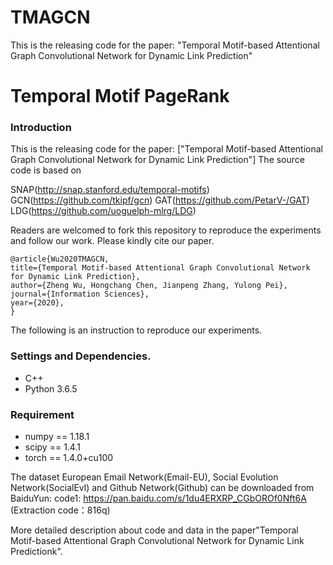 # TMAGCN
This is the releasing code for the paper: "Temporal Motif-based Attentional Graph Convolutional Network for Dynamic Link Prediction"
# Temporal Motif PageRank
### Introduction
This is the releasing code for the paper: ["Temporal Motif-based Attentional Graph Convolutional Network for Dynamic Link Prediction"]
The source code is based on 

SNAP(http://snap.stanford.edu/temporal-motifs)
GCN(https://github.com/tkipf/gcn)
GAT(https://github.com/PetarV-/GAT)
LDG(https://github.com/uoguelph-mlrg/LDG)

Readers are welcomed to fork this repository to reproduce the experiments and follow our work. Please kindly cite our paper.

    @article{Wu2020TMAGCN,
    title={Temporal Motif-based Attentional Graph Convolutional Network for Dynamic Link Prediction},
    author={Zheng Wu, Hongchang Chen, Jianpeng Zhang, Yulong Pei},
    journal={Information Sciences},
    year={2020},
    }



The following is an instruction to reproduce our experiments.

### Settings and Dependencies.
* C++
* Python 3.6.5



### Requirement
* numpy == 1.18.1 
* scipy == 1.4.1 
* torch == 1.4.0+cu100




 The dataset European Email Network(Email-EU), Social Evolution Network(SocialEvl) and Github Network(Github) can be downloaded from BaiduYun:
 code1: https://pan.baidu.com/s/1du4ERXRP_CGbOROf0Nft6A (Extraction code：816q)

More detailed description about code and data in the paper"Temporal Motif-based Attentional Graph Convolutional Network for Dynamic Link Predictionk".
